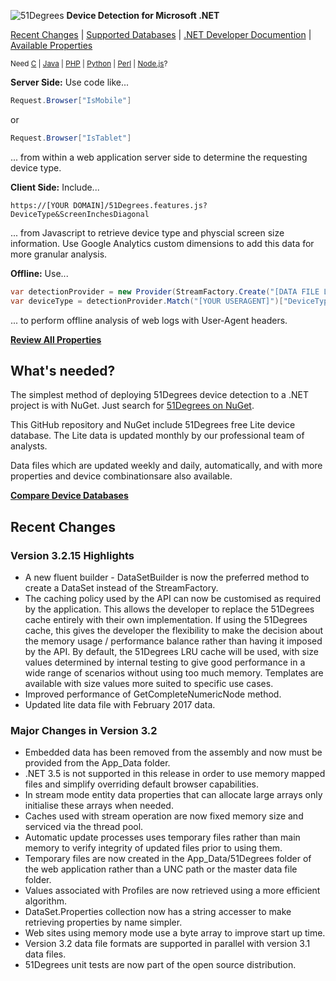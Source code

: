 ![51Degrees](https://51degrees.com/DesktopModules/FiftyOne/Distributor/Logo.ashx?utm_source=github&utm_medium=repository&utm_content=home&utm_campaign=net-open-source "THE Fastest and Most Accurate Device Detection") **Device Detection for Microsoft .NET**

[Recent Changes](#recent-changes "Review recent major changes") | [Supported Databases](https://51degrees.com/compare-data-options?utm_source=github&utm_medium=repository&utm_content=home-menu&utm_campaign=net-open-source "Different device databases which can be used with 51Degrees device detection") | [.NET Developer Documention](https://51degrees.com/support/documentation/net?utm_source=github&utm_medium=repository&utm_content=home-menu&utm_campaign=net-open-source "Full getting started guide and advanced developer documentation") | [Available Properties](https://51degrees.com/resources/property-dictionary?utm_source=github&utm_medium=repository&utm_content=home-menu&utm_campaign=net-open-source "View all available properties and values")

<sup>Need [C](https://github.com/51Degrees/Device-Detection "THE Fastest and most Accurate device detection for C") | [Java](https://github.com/51Degrees/Java-Device-Detection "THE Fastest and most Accurate device detection for Java") | [PHP](https://github.com/51Degrees/Device-Detection) | [Python](https://github.com/51Degrees/Device-Detection "THE Fastest and most Accurate device detection for Python") | [Perl](https://github.com/51Degrees/Device-Detection "THE Fastest and most Accurate device detection for Perl") | [Node.js](https://github.com/51Degrees/Device-Detection "THE Fastest and most Accurate device detection for Node.js")?</sup>

**Server Side:** Use code like...

```cs
Request.Browser["IsMobile"]
```

or 

```cs
Request.Browser["IsTablet"]
```

... from within a web application server side to determine the requesting device type.

**Client Side:** Include...

```
https://[YOUR DOMAIN]/51Degrees.features.js?DeviceType&ScreenInchesDiagonal
```

... from Javascript to retrieve device type and physcial screen size information. Use Google Analytics custom dimensions to add this data for more granular analysis.

**Offline:** Use...

```cs
var detectionProvider = new Provider(StreamFactory.Create("[DATA FILE LOCATION]"));
var deviceType = detectionProvider.Match("[YOUR USERAGENT]")["DeviceType"];
```

... to perform offline analysis of web logs with User-Agent headers.

**[Review All Properties](https://51degrees.com/resources/property-dictionary?utm_source=github&utm_medium=repository&utm_content=home-cta&utm_campaign=net-open-source "View all available properties and values")**

## What's needed?

The simplest method of deploying 51Degrees device detection to a .NET project is with NuGet. Just search for [51Degrees on NuGet](https://www.nuget.org/packages?q=51degrees "51Degrees Packages on NuGet").

This GitHub repository and NuGet include 51Degrees free Lite device database. The Lite data is updated monthly by our professional team of analysts. 

Data files which are updated weekly and daily, automatically, and with more properties and device combinationsare also available.

**[Compare Device Databases](https://51degrees.com/compare-data-options?utm_source=github&utm_medium=repository&utm_content=home-cta&utm_campaign=net-open-source "Compare different data file options for 51Degrees device detection")**

## Recent Changes

### Version 3.2.15 Highlights

* A new fluent builder - DataSetBuilder is now the preferred method to create a DataSet instead of the StreamFactory.  
* The caching policy used by the API can now be customised as required by the application. This allows the developer to replace the 51Degrees cache entirely with their own implementation. If using the 51Degrees cache, this gives the developer the flexibility to make the decision about the memory usage / performance balance rather than having it imposed by the API. By default, the 51Degrees LRU cache will be used, with size values determined by internal testing to give good performance in a wide range of scenarios without using too much memory. Templates are available with size values more suited to specific use cases.
* Improved performance of GetCompleteNumericNode method.
* Updated lite data file with February 2017 data.

### Major Changes in Version 3.2

* Embedded data has been removed from the assembly and now must be provided from the App_Data folder.
* .NET 3.5 is not supported in this release in order to use memory mapped files and simplify overriding default browser capabilities.
* In stream mode entity data properties that can allocate large arrays only initialise these arrays when needed.
* Caches used with stream operation are now fixed memory size and serviced via the thread pool.
* Automatic update processes uses temporary files rather than main memory to verify integrity of updated files prior to using them.
* Temporary files are now created in the App_Data/51Degrees folder of the web application rather than a UNC path or the master data file folder.
* Values associated with Profiles are now retrieved using a more efficient algorithm.
* DataSet.Properties collection now has a string accesser to make retrieving properties by name simpler.
* Web sites using memory mode use a byte array to improve start up time.
* Version 3.2 data file formats are supported in parallel with version 3.1 data files.
* 51Degrees unit tests are now part of the open source distribution.
